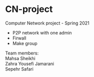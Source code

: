 # CN-project
Computer Network project - Spring 2021
- P2P network with one admin
- Firwall
- Make group

Team members:
<br/>Mahsa Sheikhi
<br/>Zahra Yousefi Jamarani
<br/>Sepehr Safari
